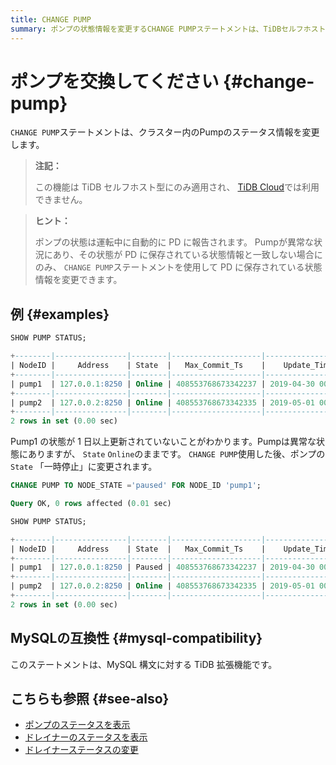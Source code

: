 ```yaml
---
title: CHANGE PUMP
summary: ポンプの状態情報を変更するCHANGE PUMPステートメントは、TiDBセルフホスト型でのみ利用可能です。ポンプの状態は自動的にPDに報告され、異常な場合にのみ使用します。MySQL構文に対するTiDB拡張機能であり、ポンプのステータスを表示する他のステートメントもあります。
---
```


# ポンプを交換してください {#change-pump}

`CHANGE PUMP`ステートメントは、クラスター内のPumpのステータス情報を変更します。

> **注記：**
>
> この機能は TiDB セルフホスト型にのみ適用され、 [TiDB Cloud](https://docs.pingcap.com/tidbcloud/)では利用できません。

> **ヒント：**
>
> ポンプの状態は運転中に自動的に PD に報告されます。 Pumpが異常な状況にあり、その状態が PD に保存されている状態情報と一致しない場合にのみ、 `CHANGE PUMP`ステートメントを使用して PD に保存されている状態情報を変更できます。

## 例 {#examples}

```sql
SHOW PUMP STATUS;
```

```sql
+--------|----------------|--------|--------------------|---------------------|
| NodeID |     Address    | State  |   Max_Commit_Ts    |    Update_Time      |
+--------|----------------|--------|--------------------|---------------------|
| pump1  | 127.0.0.1:8250 | Online | 408553768673342237 | 2019-04-30 00:00:01 |
+--------|----------------|--------|--------------------|---------------------|
| pump2  | 127.0.0.2:8250 | Online | 408553768673342335 | 2019-05-01 00:00:02 |
+--------|----------------|--------|--------------------|---------------------|
2 rows in set (0.00 sec)
```

Pump1 の状態が 1 日以上更新されていないことがわかります。Pumpは異常な状態にありますが、 `State` `Online`のままです。 `CHANGE PUMP`使用した後、ポンプの`State` 「一時停止」に変更されます。

```sql
CHANGE PUMP TO NODE_STATE ='paused' FOR NODE_ID 'pump1';
```

```sql
Query OK, 0 rows affected (0.01 sec)
```

```sql
SHOW PUMP STATUS;
```

```sql
+--------|----------------|--------|--------------------|---------------------|
| NodeID |     Address    | State  |   Max_Commit_Ts    |    Update_Time      |
+--------|----------------|--------|--------------------|---------------------|
| pump1  | 127.0.0.1:8250 | Paused | 408553768673342237 | 2019-04-30 00:00:01 |
+--------|----------------|--------|--------------------|---------------------|
| pump2  | 127.0.0.2:8250 | Online | 408553768673342335 | 2019-05-01 00:00:02 |
+--------|----------------|--------|--------------------|---------------------|
2 rows in set (0.00 sec)
```

## MySQLの互換性 {#mysql-compatibility}

このステートメントは、MySQL 構文に対する TiDB 拡張機能です。

## こちらも参照 {#see-also}

-   [ポンプのステータスを表示](/sql-statements/sql-statement-show-pump-status.md)
-   [ドレイナーのステータスを表示](/sql-statements/sql-statement-show-drainer-status.md)
-   [ドレイナーステータスの変更](/sql-statements/sql-statement-change-drainer.md)
